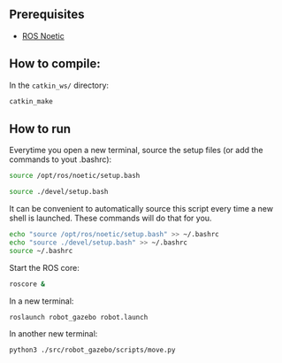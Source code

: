 ## Prerequisites
- [ROS Noetic](https://wiki.ros.org/noetic/Installation/Ubuntu)

## How to compile:
In the `catkin_ws/` directory:
```bash
catkin_make
```

## How to run
Everytime you open a new terminal, source the setup files (or add the commands to yout .bashrc):
```bash
source /opt/ros/noetic/setup.bash
```
```bash
source ./devel/setup.bash
```
It can be convenient to automatically source this script every time a new shell is launched. These commands will do that for you.
```bash
echo "source /opt/ros/noetic/setup.bash" >> ~/.bashrc
echo "source ./devel/setup.bash" >> ~/.bashrc
source ~/.bashrc
```

Start the ROS core:
```bash
roscore &
```

In a new terminal:
```bash
roslaunch robot_gazebo robot.launch
```

In another new terminal:
```bash
python3 ./src/robot_gazebo/scripts/move.py
```